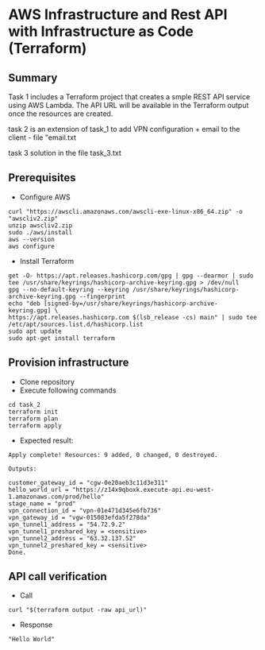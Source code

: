 # AWS Infrastructure and Rest API with Infrastructure as Code (Terraform)

## Summary
Task 1 includes a Terraform project that creates a smple REST API service using AWS Lambda. The API URL will be available in the Terraform output once the resources are created.

task 2 is an extension of task_1 to add VPN configuration + email to the client - file "email.txt

task 3 solution in the file task_3.txt

## Prerequisites
- Configure AWS 
```
curl "https://awscli.amazonaws.com/awscli-exe-linux-x86_64.zip" -o "awscliv2.zip"
unzip awscliv2.zip
sudo ./aws/install
aws --version
aws configure
```

- Install Terraform
```
get -O- https://apt.releases.hashicorp.com/gpg | gpg --dearmor | sudo tee /usr/share/keyrings/hashicorp-archive-keyring.gpg > /dev/null
gpg --no-default-keyring --keyring /usr/share/keyrings/hashicorp-archive-keyring.gpg --fingerprint
echo "deb [signed-by=/usr/share/keyrings/hashicorp-archive-keyring.gpg] \
https://apt.releases.hashicorp.com $(lsb_release -cs) main" | sudo tee /etc/apt/sources.list.d/hashicorp.list
sudo apt update
sudo apt-get install terraform
```

## Provision infrastructure
- Clone repository
- Execute following commands
```
cd task_2
terraform init
terraform plan
terraform apply
```

- Expected result:
```
Apply complete! Resources: 9 added, 0 changed, 0 destroyed.

Outputs:

customer_gateway_id = "cgw-0e20aeb3c11d3e311"
hello_world_url = "https://z14x9qboxk.execute-api.eu-west-1.amazonaws.com/prod/hello"
stage_name = "prod"
vpn_connection_id = "vpn-01e471d345e6fb736"
vpn_gateway_id = "vgw-015083efda5f278da"
vpn_tunnel1_address = "54.72.9.2"
vpn_tunnel1_preshared_key = <sensitive>
vpn_tunnel2_address = "63.32.137.52"
vpn_tunnel2_preshared_key = <sensitive>
Done.
```


## API call verification 
- Call
```
curl "$(terraform output -raw api_url)"
```

- Response
```
"Hello World"
```
